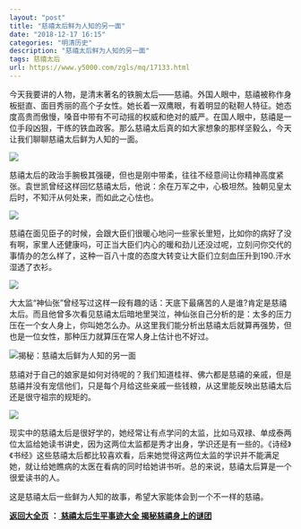 ```yaml
---
layout: "post"
title: "慈禧太后鲜为人知的另一面"
date: "2018-12-17 16:15"
categories: "明清历史"
description: "慈禧太后鲜为人知的另一面"
tags: 慈禧太后
url: https://www.y5000.com/zgls/mq/17133.html
---
```






今天我要讲的人物，是清末著名的铁腕太后——慈禧。外国人眼中，慈禧被称作身板挺直、面目秀丽的高个子女性。她长着一双鹰眼，有着明显的鞑靼人特征。她态度高贵而傲慢，嗓音中带有不可动摇的权威和绝对的威严。在国人眼中，慈禧是一位手段凶狠，干练的铁血政客。那么慈禧太后真的如大家想象的那样坚毅么，今天让我们聊聊慈禧太后鲜为人知的一面。

![](https://img.y5000.com/uploads/allimg/170315/15210M959-0.jpg)

慈禧太后的政治手腕极其强硬，但也是刚中带柔，往往不经意间让你精神高度紧张。袁世凯曾经这样回忆慈禧太后，他说：余在万军之中，心极坦然。独朝见皇太后时，不知汗从何处来，而如此之心怯也。

![](https://img.y5000.com/uploads/allimg/170315/15210M510-1.jpg)

慈禧在面见臣子的时候，会跟大臣们很暖心地问一些家长里短，比如你的病好了没有啊，家里人还健康吗，可正当大臣们内心的暖和劲儿还没过呢，立刻问你交代的事情办的怎么样了，这种一百八十度的态度大转变让大臣们立刻血压升到190.汗水湿透了衣衫。

![](https://img.y5000.com/uploads/allimg/170315/15210H3B-2.jpg)

大太监“神仙张”曾经写过这样一段有趣的话：天底下最痛苦的人是谁?肯定是慈禧太后。而且他曾多次看见慈禧太后暗地里哭泣，神仙张自己分析的是：太多的压力压在一个女人身上，你叫她怎么办。从这里我们能分析出慈禧太后就算再强势，但也是一位女性，那种压力就算压在常人身上估计也不好过。

![揭秘：慈禧太后鲜为人知的另一面](/uploads/allimg/170315/6-1F31515155B07.JPG)

慈禧对于自己的娘家是如何对待呢的？我们知道桂祥、佛六都是慈禧的亲戚，但是慈禧并没有宠信他们，只是每个月给这些亲戚一些钱粮，从这里能反映出慈禧太后还是很守祖宗的规矩的。

![](https://img.y5000.com/uploads/allimg/170315/15210JH6-3.jpg)

现实中的慈禧太后是很好学的，她经常让有点学问的太监，比如马双禄、单成泰两位太监给她读书讲史，因为这两位太监都是秀才出身，学识还是有一些的。《诗经》《书经》这些慈禧太后都比较喜欢看，后来她觉得这两位太监的学识并不能满足她，就让给她瞧病的太医在看病的同时给她讲书听。总的来说，慈禧太后算是一个很爱读书的人。

这是慈禧太后一些鲜为人知的故事，希望大家能体会到一个不一样的慈禧。

**[返回大全页](https://www.y5000.com/zgls/mq/17886.html)** **：**[ **慈禧太后生平事迹大全
揭秘慈禧身上的谜团**](https://www.y5000.com/zgls/mq/17886.html)
